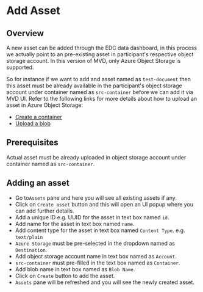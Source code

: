 # Add Asset

## Overview

A new asset can be added through the EDC data dashboard, in this process we actually point to an pre-existing asset in participant's respective object storage account. In this version of MVD, only Azure Object Storage is supported.

So for instance if we want to add and asset named as `test-document` then this asset must be already available in the participant's object storage account under container named as `src-container` before we can add it via MVD UI. Refer to the following links for more details about how to upload an asset in Azure Object Storage:

* [Create a container](https://docs.microsoft.com/azure/storage/blobs/storage-quickstart-blobs-portal#create-a-container)
* [Upload a blob](https://docs.microsoft.com/azure/storage/blobs/storage-quickstart-blobs-portal#upload-a-block-blob)

## Prerequisites

Actual asset must be already uploaded in object storage account under container named as `src-container`.

## Adding an asset

* Go to`Assets` pane and here you will see all existing assets if any.
* Click on `Create asset` button and this will open an UI popup where you can add further details.
* Add a unique ID e.g. UUID for the asset in text box named `id`.
* Add name for the asset in text box named `name`.
* Add content type for the asset in text box named `Content Type`. e.g. `text/plain`
* `Azure Storage` must be pre-selected in the dropdown named as `Destination`.
* Add object storage account name in text box named as `Account`.
* `src-container` must pre-filled in the text box named as `Container`.
* Add blob name in text box named as `Blob Name`.
* Click on `Create` button to add the asset.
* `Assets` pane will be refreshed and you will see the newly created asset.
